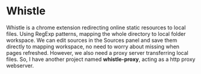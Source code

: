 Whistle
=======

Whistle is a chrome extension redirecting online static resources to local files. Using RegExp patterns, mapping the whole directory to local folder workspace. We can edit sources in the Sources panel and save them directly to mapping workspace, no need to worry about missing when pages refreshed. However, we also need a proxy server transferring local files. So, I have another project named __whistle-proxy__, acting as a http proxy webserver.
